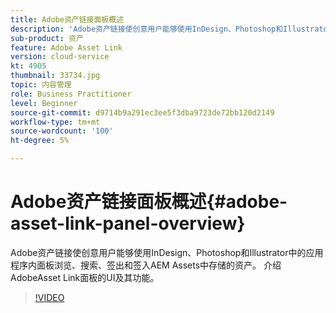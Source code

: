 ```yaml
---
title: Adobe资产链接面板概述
description: 'Adobe资产链接使创意用户能够使用InDesign、Photoshop和Illustrator中的应用程序内面板浏览、搜索、签出和签入AEM Assets中存储的资产。 介绍AdobeAsset Link面板的UI及其功能。 '
sub-product: 资产
feature: Adobe Asset Link
version: cloud-service
kt: 4905
thumbnail: 33734.jpg
topic: 内容管理
role: Business Practitioner
level: Beginner
source-git-commit: d9714b9a291ec3ee5f3dba9723de72bb120d2149
workflow-type: tm+mt
source-wordcount: '100'
ht-degree: 5%

---
```



# Adobe资产链接面板概述{#adobe-asset-link-panel-overview}

Adobe资产链接使创意用户能够使用InDesign、Photoshop和Illustrator中的应用程序内面板浏览、搜索、签出和签入AEM Assets中存储的资产。 介绍AdobeAsset Link面板的UI及其功能。

>[!VIDEO](https://video.tv.adobe.com/v/33734/?quality=12)

